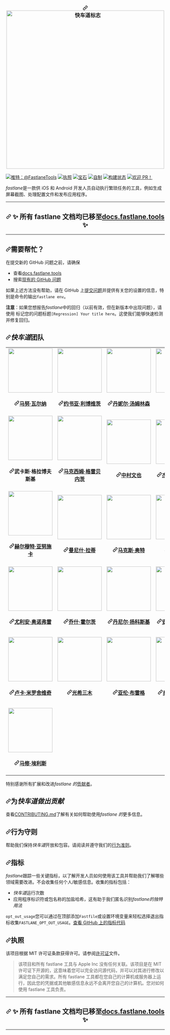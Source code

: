 <div class="Box-sc-g0xbh4-0 bJMeLZ js-snippet-clipboard-copy-unpositioned" data-hpc="true"><article class="markdown-body entry-content container-lg" itemprop="text"><h3 align="center" tabindex="-1" dir="auto"><a id="user-content-------" class="anchor" aria-hidden="true" tabindex="-1" href="#------"><svg class="octicon octicon-link" viewBox="0 0 16 16" version="1.1" width="16" height="16" aria-hidden="true"><path d="m7.775 3.275 1.25-1.25a3.5 3.5 0 1 1 4.95 4.95l-2.5 2.5a3.5 3.5 0 0 1-4.95 0 .751.751 0 0 1 .018-1.042.751.751 0 0 1 1.042-.018 1.998 1.998 0 0 0 2.83 0l2.5-2.5a2.002 2.002 0 0 0-2.83-2.83l-1.25 1.25a.751.751 0 0 1-1.042-.018.751.751 0 0 1-.018-1.042Zm-4.69 9.64a1.998 1.998 0 0 0 2.83 0l1.25-1.25a.751.751 0 0 1 1.042.018.751.751 0 0 1 .018 1.042l-1.25 1.25a3.5 3.5 0 1 1-4.95-4.95l2.5-2.5a3.5 3.5 0 0 1 4.95 0 .751.751 0 0 1-.018 1.042.751.751 0 0 1-1.042.018 1.998 1.998 0 0 0-2.83 0l-2.5 2.5a1.998 1.998 0 0 0 0 2.83Z"></path></svg></a>
  <a href="https://github.com/fastlane/fastlane/blob/master/fastlane/assets/fastlane_text.png">
  <img src="https://github.com/fastlane/fastlane/raw/master/fastlane/assets/fastlane_text.png?raw=true" alt="快车道标志" width="500" style="max-width: 100%;">
  </a>
</h3>
<p dir="auto"><a href="https://twitter.com/FastlaneTools" rel="nofollow"><img src="https://camo.githubusercontent.com/f3947d9a1c5031dc3075140af6a5ecc5bfa133b0dd91ced2e72a55de87753356/68747470733a2f2f696d672e736869656c64732e696f2f62616467652f636f6e746163742d40466173746c616e65546f6f6c732d626c75652e7376673f7374796c653d666c6174" alt="推特：@FastlaneTools" data-canonical-src="https://img.shields.io/badge/contact-@FastlaneTools-blue.svg?style=flat" style="max-width: 100%;"></a>
<a href="https://github.com/fastlane/fastlane/blob/master/LICENSE"><img src="https://camo.githubusercontent.com/e74385ad9b83449a39b63037eb37be6aea3bb40521bb6b873d76f30ed985c51d/68747470733a2f2f696d672e736869656c64732e696f2f62616467652f6c6963656e73652d4d49542d677265656e2e7376673f7374796c653d666c6174" alt="执照" data-canonical-src="https://img.shields.io/badge/license-MIT-green.svg?style=flat" style="max-width: 100%;"></a>
<a href="https://rubygems.org/gems/fastlane" rel="nofollow"><img src="https://camo.githubusercontent.com/793c01ede3af39409c2a728f0d2cf716311c54f5b45b790fec159e0c9a9aae11/68747470733a2f2f696d672e736869656c64732e696f2f67656d2f762f666173746c616e652e7376673f7374796c653d666c6174" alt="宝石" data-canonical-src="https://img.shields.io/gem/v/fastlane.svg?style=flat" style="max-width: 100%;"></a>
<a href="https://formulae.brew.sh/formula/fastlane" rel="nofollow"><img src="https://camo.githubusercontent.com/c06dac36e513bb709e8c5d048dc72fdd0503820009734ebced66d2502d65d570/68747470733a2f2f696d672e736869656c64732e696f2f62616467652f64796e616d69632f6a736f6e2e7376673f75726c3d68747470733a2f2f666f726d756c61652e627265772e73682f6170692f666f726d756c612f666173746c616e652e6a736f6e2671756572793d242e76657273696f6e732e737461626c65266c6162656c3d686f6d6562726577" alt="自制" data-canonical-src="https://img.shields.io/badge/dynamic/json.svg?url=https://formulae.brew.sh/api/formula/fastlane.json&amp;query=$.versions.stable&amp;label=homebrew" style="max-width: 100%;"></a>
<a href="https://circleci.com/gh/fastlane/fastlane" rel="nofollow"><img src="https://camo.githubusercontent.com/8751016d393886f72d3b77d6638a17e7af7c28f4a403177ad7791e3032eab0d6/68747470733a2f2f696d672e736869656c64732e696f2f636972636c6563692f70726f6a6563742f6769746875622f666173746c616e652f666173746c616e652f6d61737465722e737667" alt="构建状态" data-canonical-src="https://img.shields.io/circleci/project/github/fastlane/fastlane/master.svg" style="max-width: 100%;"></a>
<a href="https://github.com/fastlane/fastlane/blob/master/CONTRIBUTING.md"><img src="https://camo.githubusercontent.com/7f745fb7dd2a22f68fe03adcdb977963ada4c8265675e572c629b29b9b34af2b/68747470733a2f2f696d672e736869656c64732e696f2f62616467652f5052732d77656c636f6d652d627269676874677265656e2e737667" alt="欢迎 PR！" data-canonical-src="https://img.shields.io/badge/PRs-welcome-brightgreen.svg" style="max-width: 100%;"></a></p>
<p dir="auto"><em><font style="vertical-align: inherit;"><font style="vertical-align: inherit;">fastlane</font></font></em><font style="vertical-align: inherit;"><font style="vertical-align: inherit;">是一款供 iOS 和 Android 开发人员自动执行繁琐任务的工具，例如生成屏幕截图、处理配置文件和发布应用程序。</font></font></p>
<hr>
<h2 align="center" tabindex="-1" dir="auto"><a id="user-content----all-fastlane-docs-were-moved-to-docsfastlanetools-" class="anchor" aria-hidden="true" tabindex="-1" href="#---all-fastlane-docs-were-moved-to-docsfastlanetools-"><svg class="octicon octicon-link" viewBox="0 0 16 16" version="1.1" width="16" height="16" aria-hidden="true"><path d="m7.775 3.275 1.25-1.25a3.5 3.5 0 1 1 4.95 4.95l-2.5 2.5a3.5 3.5 0 0 1-4.95 0 .751.751 0 0 1 .018-1.042.751.751 0 0 1 1.042-.018 1.998 1.998 0 0 0 2.83 0l2.5-2.5a2.002 2.002 0 0 0-2.83-2.83l-1.25 1.25a.751.751 0 0 1-1.042-.018.751.751 0 0 1-.018-1.042Zm-4.69 9.64a1.998 1.998 0 0 0 2.83 0l1.25-1.25a.751.751 0 0 1 1.042.018.751.751 0 0 1 .018 1.042l-1.25 1.25a3.5 3.5 0 1 1-4.95-4.95l2.5-2.5a3.5 3.5 0 0 1 4.95 0 .751.751 0 0 1-.018 1.042.751.751 0 0 1-1.042.018 1.998 1.998 0 0 0-2.83 0l-2.5 2.5a1.998 1.998 0 0 0 0 2.83Z"></path></svg></a><font style="vertical-align: inherit;"><font style="vertical-align: inherit;">
  ✨ 所有 fastlane 文档均已移至</font></font><a href="https://docs.fastlane.tools/" rel="nofollow"><font style="vertical-align: inherit;"><font style="vertical-align: inherit;">docs.fastlane.tools</font></font></a><font style="vertical-align: inherit;"><font style="vertical-align: inherit;"> ✨
</font></font></h2>
<hr>
<h2 tabindex="-1" dir="auto"><a id="user-content-need-help" class="anchor" aria-hidden="true" tabindex="-1" href="#need-help"><svg class="octicon octicon-link" viewBox="0 0 16 16" version="1.1" width="16" height="16" aria-hidden="true"><path d="m7.775 3.275 1.25-1.25a3.5 3.5 0 1 1 4.95 4.95l-2.5 2.5a3.5 3.5 0 0 1-4.95 0 .751.751 0 0 1 .018-1.042.751.751 0 0 1 1.042-.018 1.998 1.998 0 0 0 2.83 0l2.5-2.5a2.002 2.002 0 0 0-2.83-2.83l-1.25 1.25a.751.751 0 0 1-1.042-.018.751.751 0 0 1-.018-1.042Zm-4.69 9.64a1.998 1.998 0 0 0 2.83 0l1.25-1.25a.751.751 0 0 1 1.042.018.751.751 0 0 1 .018 1.042l-1.25 1.25a3.5 3.5 0 1 1-4.95-4.95l2.5-2.5a3.5 3.5 0 0 1 4.95 0 .751.751 0 0 1-.018 1.042.751.751 0 0 1-1.042.018 1.998 1.998 0 0 0-2.83 0l-2.5 2.5a1.998 1.998 0 0 0 0 2.83Z"></path></svg></a><font style="vertical-align: inherit;"><font style="vertical-align: inherit;">需要帮忙？</font></font></h2>
<p dir="auto"><font style="vertical-align: inherit;"><font style="vertical-align: inherit;">在提交新的 GitHub 问题之前，请确保</font></font></p>
<ul dir="auto">
<li><font style="vertical-align: inherit;"><font style="vertical-align: inherit;">查看</font></font><a href="https://docs.fastlane.tools" rel="nofollow"><font style="vertical-align: inherit;"><font style="vertical-align: inherit;">docs.fastlane.tools</font></font></a></li>
<li><font style="vertical-align: inherit;"><font style="vertical-align: inherit;">搜索</font></font><a href="https://github.com/fastlane/fastlane/issues"><font style="vertical-align: inherit;"><font style="vertical-align: inherit;">现有的 GitHub 问题</font></font></a></li>
</ul>
<p dir="auto"><font style="vertical-align: inherit;"><font style="vertical-align: inherit;">如果上述方法没有帮助，请在 GitHub 上</font></font><a href="https://github.com/fastlane/fastlane/issues"><font style="vertical-align: inherit;"><font style="vertical-align: inherit;">提交问题</font></font></a><font style="vertical-align: inherit;"><font style="vertical-align: inherit;">并提供有关您的设置的信息，特别是命令的输出</font></font><code>fastlane env</code><font style="vertical-align: inherit;"><font style="vertical-align: inherit;">。</font></font></p>
<p dir="auto"><strong><font style="vertical-align: inherit;"><font style="vertical-align: inherit;">注意</font></font></strong><font style="vertical-align: inherit;"><font style="vertical-align: inherit;">：如果您想报告</font></font><em><font style="vertical-align: inherit;"><font style="vertical-align: inherit;">fastlane</font></font></em><font style="vertical-align: inherit;"><font style="vertical-align: inherit;">中的回归（以前有效，但在新版本中出现问题），请使用 标记您的问题标题</font></font><code>[Regression] Your title here</code><font style="vertical-align: inherit;"><font style="vertical-align: inherit;">。</font><font style="vertical-align: inherit;">这使我们能够快速检测并修复回归。</font></font></p>
<h2 tabindex="-1" dir="auto"><a id="user-content-fastlane-team" class="anchor" aria-hidden="true" tabindex="-1" href="#fastlane-team"><svg class="octicon octicon-link" viewBox="0 0 16 16" version="1.1" width="16" height="16" aria-hidden="true"><path d="m7.775 3.275 1.25-1.25a3.5 3.5 0 1 1 4.95 4.95l-2.5 2.5a3.5 3.5 0 0 1-4.95 0 .751.751 0 0 1 .018-1.042.751.751 0 0 1 1.042-.018 1.998 1.998 0 0 0 2.83 0l2.5-2.5a2.002 2.002 0 0 0-2.83-2.83l-1.25 1.25a.751.751 0 0 1-1.042-.018.751.751 0 0 1-.018-1.042Zm-4.69 9.64a1.998 1.998 0 0 0 2.83 0l1.25-1.25a.751.751 0 0 1 1.042.018.751.751 0 0 1 .018 1.042l-1.25 1.25a3.5 3.5 0 1 1-4.95-4.95l2.5-2.5a3.5 3.5 0 0 1 4.95 0 .751.751 0 0 1-.018 1.042.751.751 0 0 1-1.042.018 1.998 1.998 0 0 0-2.83 0l-2.5 2.5a1.998 1.998 0 0 0 0 2.83Z"></path></svg></a><em><font style="vertical-align: inherit;"><font style="vertical-align: inherit;">快车道</font></font></em><font style="vertical-align: inherit;"><font style="vertical-align: inherit;">团队</font></font></h2>

<table id="user-content-team">
<tbody><tr>
<td id="user-content-manu-wallner">
<a href="https://github.com/milch">
<img src="https://github.com/milch.png" width="140px;" style="max-width: 100%;">
</a>
<h4 align="center" tabindex="-1" dir="auto"><a id="user-content-manu-wallner" class="anchor" aria-hidden="true" tabindex="-1" href="#manu-wallner"><svg class="octicon octicon-link" viewBox="0 0 16 16" version="1.1" width="16" height="16" aria-hidden="true"><path d="m7.775 3.275 1.25-1.25a3.5 3.5 0 1 1 4.95 4.95l-2.5 2.5a3.5 3.5 0 0 1-4.95 0 .751.751 0 0 1 .018-1.042.751.751 0 0 1 1.042-.018 1.998 1.998 0 0 0 2.83 0l2.5-2.5a2.002 2.002 0 0 0-2.83-2.83l-1.25 1.25a.751.751 0 0 1-1.042-.018.751.751 0 0 1-.018-1.042Zm-4.69 9.64a1.998 1.998 0 0 0 2.83 0l1.25-1.25a.751.751 0 0 1 1.042.018.751.751 0 0 1 .018 1.042l-1.25 1.25a3.5 3.5 0 1 1-4.95-4.95l2.5-2.5a3.5 3.5 0 0 1 4.95 0 .751.751 0 0 1-.018 1.042.751.751 0 0 1-1.042.018 1.998 1.998 0 0 0-2.83 0l-2.5 2.5a1.998 1.998 0 0 0 0 2.83Z"></path></svg></a><a href="https://twitter.com/acrooow" rel="nofollow"><font style="vertical-align: inherit;"><font style="vertical-align: inherit;">马努·瓦尔纳</font></font></a></h4>
</td>
<td id="user-content-joshua-liebowitz">
<a href="https://github.com/taquitos">
<img src="https://github.com/taquitos.png" width="140px;" style="max-width: 100%;">
</a>
<h4 align="center" tabindex="-1" dir="auto"><a id="user-content-joshua-liebowitz" class="anchor" aria-hidden="true" tabindex="-1" href="#joshua-liebowitz"><svg class="octicon octicon-link" viewBox="0 0 16 16" version="1.1" width="16" height="16" aria-hidden="true"><path d="m7.775 3.275 1.25-1.25a3.5 3.5 0 1 1 4.95 4.95l-2.5 2.5a3.5 3.5 0 0 1-4.95 0 .751.751 0 0 1 .018-1.042.751.751 0 0 1 1.042-.018 1.998 1.998 0 0 0 2.83 0l2.5-2.5a2.002 2.002 0 0 0-2.83-2.83l-1.25 1.25a.751.751 0 0 1-1.042-.018.751.751 0 0 1-.018-1.042Zm-4.69 9.64a1.998 1.998 0 0 0 2.83 0l1.25-1.25a.751.751 0 0 1 1.042.018.751.751 0 0 1 .018 1.042l-1.25 1.25a3.5 3.5 0 1 1-4.95-4.95l2.5-2.5a3.5 3.5 0 0 1 4.95 0 .751.751 0 0 1-.018 1.042.751.751 0 0 1-1.042.018 1.998 1.998 0 0 0-2.83 0l-2.5 2.5a1.998 1.998 0 0 0 0 2.83Z"></path></svg></a><a href="https://twitter.com/taquitos" rel="nofollow"><font style="vertical-align: inherit;"><font style="vertical-align: inherit;">约书亚·利博维茨</font></font></a></h4>
</td>
<td id="user-content-danielle-tomlinson">
<a href="https://github.com/endocrimes">
<img src="https://github.com/endocrimes.png" width="140px;" style="max-width: 100%;">
</a>
<h4 align="center" tabindex="-1" dir="auto"><a id="user-content-danielle-tomlinson" class="anchor" aria-hidden="true" tabindex="-1" href="#danielle-tomlinson"><svg class="octicon octicon-link" viewBox="0 0 16 16" version="1.1" width="16" height="16" aria-hidden="true"><path d="m7.775 3.275 1.25-1.25a3.5 3.5 0 1 1 4.95 4.95l-2.5 2.5a3.5 3.5 0 0 1-4.95 0 .751.751 0 0 1 .018-1.042.751.751 0 0 1 1.042-.018 1.998 1.998 0 0 0 2.83 0l2.5-2.5a2.002 2.002 0 0 0-2.83-2.83l-1.25 1.25a.751.751 0 0 1-1.042-.018.751.751 0 0 1-.018-1.042Zm-4.69 9.64a1.998 1.998 0 0 0 2.83 0l1.25-1.25a.751.751 0 0 1 1.042.018.751.751 0 0 1 .018 1.042l-1.25 1.25a3.5 3.5 0 1 1-4.95-4.95l2.5-2.5a3.5 3.5 0 0 1 4.95 0 .751.751 0 0 1-.018 1.042.751.751 0 0 1-1.042.018 1.998 1.998 0 0 0-2.83 0l-2.5 2.5a1.998 1.998 0 0 0 0 2.83Z"></path></svg></a><a href="https://twitter.com/endocrimes" rel="nofollow"><font style="vertical-align: inherit;"><font style="vertical-align: inherit;">丹妮尔·汤姆林森</font></font></a></h4>
</td>
<td id="user-content-satoshi-namai">
<a href="https://github.com/ainame">
<img src="https://github.com/ainame.png" width="140px;" style="max-width: 100%;">
</a>
<h4 align="center" tabindex="-1" dir="auto"><a id="user-content-satoshi-namai" class="anchor" aria-hidden="true" tabindex="-1" href="#satoshi-namai"><svg class="octicon octicon-link" viewBox="0 0 16 16" version="1.1" width="16" height="16" aria-hidden="true"><path d="m7.775 3.275 1.25-1.25a3.5 3.5 0 1 1 4.95 4.95l-2.5 2.5a3.5 3.5 0 0 1-4.95 0 .751.751 0 0 1 .018-1.042.751.751 0 0 1 1.042-.018 1.998 1.998 0 0 0 2.83 0l2.5-2.5a2.002 2.002 0 0 0-2.83-2.83l-1.25 1.25a.751.751 0 0 1-1.042-.018.751.751 0 0 1-.018-1.042Zm-4.69 9.64a1.998 1.998 0 0 0 2.83 0l1.25-1.25a.751.751 0 0 1 1.042.018.751.751 0 0 1 .018 1.042l-1.25 1.25a3.5 3.5 0 1 1-4.95-4.95l2.5-2.5a3.5 3.5 0 0 1 4.95 0 .751.751 0 0 1-.018 1.042.751.751 0 0 1-1.042.018 1.998 1.998 0 0 0-2.83 0l-2.5 2.5a1.998 1.998 0 0 0 0 2.83Z"></path></svg></a><a href="https://twitter.com/ainame" rel="nofollow"><font style="vertical-align: inherit;"><font style="vertical-align: inherit;">生井聪</font></font></a></h4>
</td>
<td id="user-content-felix-krause">
<a href="https://github.com/KrauseFx">
<img src="https://github.com/KrauseFx.png" width="140px;" style="max-width: 100%;">
</a>
<h4 align="center" tabindex="-1" dir="auto"><a id="user-content-felix-krause" class="anchor" aria-hidden="true" tabindex="-1" href="#felix-krause"><svg class="octicon octicon-link" viewBox="0 0 16 16" version="1.1" width="16" height="16" aria-hidden="true"><path d="m7.775 3.275 1.25-1.25a3.5 3.5 0 1 1 4.95 4.95l-2.5 2.5a3.5 3.5 0 0 1-4.95 0 .751.751 0 0 1 .018-1.042.751.751 0 0 1 1.042-.018 1.998 1.998 0 0 0 2.83 0l2.5-2.5a2.002 2.002 0 0 0-2.83-2.83l-1.25 1.25a.751.751 0 0 1-1.042-.018.751.751 0 0 1-.018-1.042Zm-4.69 9.64a1.998 1.998 0 0 0 2.83 0l1.25-1.25a.751.751 0 0 1 1.042.018.751.751 0 0 1 .018 1.042l-1.25 1.25a3.5 3.5 0 1 1-4.95-4.95l2.5-2.5a3.5 3.5 0 0 1 4.95 0 .751.751 0 0 1-.018 1.042.751.751 0 0 1-1.042.018 1.998 1.998 0 0 0-2.83 0l-2.5 2.5a1.998 1.998 0 0 0 0 2.83Z"></path></svg></a><a href="https://twitter.com/KrauseFx" rel="nofollow"><font style="vertical-align: inherit;"><font style="vertical-align: inherit;">菲利克斯·克劳斯</font></font></a></h4>
</td>
</tr>
<tr>
<td id="user-content-łukasz-grabowski">
<a href="https://github.com/lucgrabowski">
<img src="https://github.com/lucgrabowski.png" width="140px;" style="max-width: 100%;">
</a>
<h4 align="center" tabindex="-1" dir="auto"><a id="user-content-łukasz-grabowski" class="anchor" aria-hidden="true" tabindex="-1" href="#łukasz-grabowski"><svg class="octicon octicon-link" viewBox="0 0 16 16" version="1.1" width="16" height="16" aria-hidden="true"><path d="m7.775 3.275 1.25-1.25a3.5 3.5 0 1 1 4.95 4.95l-2.5 2.5a3.5 3.5 0 0 1-4.95 0 .751.751 0 0 1 .018-1.042.751.751 0 0 1 1.042-.018 1.998 1.998 0 0 0 2.83 0l2.5-2.5a2.002 2.002 0 0 0-2.83-2.83l-1.25 1.25a.751.751 0 0 1-1.042-.018.751.751 0 0 1-.018-1.042Zm-4.69 9.64a1.998 1.998 0 0 0 2.83 0l1.25-1.25a.751.751 0 0 1 1.042.018.751.751 0 0 1 .018 1.042l-1.25 1.25a3.5 3.5 0 1 1-4.95-4.95l2.5-2.5a3.5 3.5 0 0 1 4.95 0 .751.751 0 0 1-.018 1.042.751.751 0 0 1-1.042.018 1.998 1.998 0 0 0-2.83 0l-2.5 2.5a1.998 1.998 0 0 0 0 2.83Z"></path></svg></a><font style="vertical-align: inherit;"><font style="vertical-align: inherit;">武卡斯·格拉博夫斯基</font></font></h4>
</td>
<td id="user-content-maksym-grebenets">
<a href="https://github.com/mgrebenets">
<img src="https://github.com/mgrebenets.png" width="140px;" style="max-width: 100%;">
</a>
<h4 align="center" tabindex="-1" dir="auto"><a id="user-content-maksym-grebenets" class="anchor" aria-hidden="true" tabindex="-1" href="#maksym-grebenets"><svg class="octicon octicon-link" viewBox="0 0 16 16" version="1.1" width="16" height="16" aria-hidden="true"><path d="m7.775 3.275 1.25-1.25a3.5 3.5 0 1 1 4.95 4.95l-2.5 2.5a3.5 3.5 0 0 1-4.95 0 .751.751 0 0 1 .018-1.042.751.751 0 0 1 1.042-.018 1.998 1.998 0 0 0 2.83 0l2.5-2.5a2.002 2.002 0 0 0-2.83-2.83l-1.25 1.25a.751.751 0 0 1-1.042-.018.751.751 0 0 1-.018-1.042Zm-4.69 9.64a1.998 1.998 0 0 0 2.83 0l1.25-1.25a.751.751 0 0 1 1.042.018.751.751 0 0 1 .018 1.042l-1.25 1.25a3.5 3.5 0 1 1-4.95-4.95l2.5-2.5a3.5 3.5 0 0 1 4.95 0 .751.751 0 0 1-.018 1.042.751.751 0 0 1-1.042.018 1.998 1.998 0 0 0-2.83 0l-2.5 2.5a1.998 1.998 0 0 0 0 2.83Z"></path></svg></a><a href="https://twitter.com/mgrebenets" rel="nofollow"><font style="vertical-align: inherit;"><font style="vertical-align: inherit;">马克西姆·格雷贝内茨</font></font></a></h4>
</td>
<td id="user-content-fumiya-nakamura">
<a href="https://github.com/nafu">
<img src="https://github.com/nafu.png" width="140px;" style="max-width: 100%;">
</a>
<h4 align="center" tabindex="-1" dir="auto"><a id="user-content-fumiya-nakamura" class="anchor" aria-hidden="true" tabindex="-1" href="#fumiya-nakamura"><svg class="octicon octicon-link" viewBox="0 0 16 16" version="1.1" width="16" height="16" aria-hidden="true"><path d="m7.775 3.275 1.25-1.25a3.5 3.5 0 1 1 4.95 4.95l-2.5 2.5a3.5 3.5 0 0 1-4.95 0 .751.751 0 0 1 .018-1.042.751.751 0 0 1 1.042-.018 1.998 1.998 0 0 0 2.83 0l2.5-2.5a2.002 2.002 0 0 0-2.83-2.83l-1.25 1.25a.751.751 0 0 1-1.042-.018.751.751 0 0 1-.018-1.042Zm-4.69 9.64a1.998 1.998 0 0 0 2.83 0l1.25-1.25a.751.751 0 0 1 1.042.018.751.751 0 0 1 .018 1.042l-1.25 1.25a3.5 3.5 0 1 1-4.95-4.95l2.5-2.5a3.5 3.5 0 0 1 4.95 0 .751.751 0 0 1-.018 1.042.751.751 0 0 1-1.042.018 1.998 1.998 0 0 0-2.83 0l-2.5 2.5a1.998 1.998 0 0 0 0 2.83Z"></path></svg></a><a href="https://twitter.com/nafu003" rel="nofollow"><font style="vertical-align: inherit;"><font style="vertical-align: inherit;">中村文也</font></font></a></h4>
</td>
<td id="user-content-jérôme-lacoste">
<a href="https://github.com/lacostej">
<img src="https://github.com/lacostej.png" width="140px;" style="max-width: 100%;">
</a>
<h4 align="center" tabindex="-1" dir="auto"><a id="user-content-jérôme-lacoste" class="anchor" aria-hidden="true" tabindex="-1" href="#jérôme-lacoste"><svg class="octicon octicon-link" viewBox="0 0 16 16" version="1.1" width="16" height="16" aria-hidden="true"><path d="m7.775 3.275 1.25-1.25a3.5 3.5 0 1 1 4.95 4.95l-2.5 2.5a3.5 3.5 0 0 1-4.95 0 .751.751 0 0 1 .018-1.042.751.751 0 0 1 1.042-.018 1.998 1.998 0 0 0 2.83 0l2.5-2.5a2.002 2.002 0 0 0-2.83-2.83l-1.25 1.25a.751.751 0 0 1-1.042-.018.751.751 0 0 1-.018-1.042Zm-4.69 9.64a1.998 1.998 0 0 0 2.83 0l1.25-1.25a.751.751 0 0 1 1.042.018.751.751 0 0 1 .018 1.042l-1.25 1.25a3.5 3.5 0 1 1-4.95-4.95l2.5-2.5a3.5 3.5 0 0 1 4.95 0 .751.751 0 0 1-.018 1.042.751.751 0 0 1-1.042.018 1.998 1.998 0 0 0-2.83 0l-2.5 2.5a1.998 1.998 0 0 0 0 2.83Z"></path></svg></a><a href="https://twitter.com/lacostej" rel="nofollow"><font style="vertical-align: inherit;"><font style="vertical-align: inherit;">杰罗姆·拉科斯特</font></font></a></h4>
</td>
<td id="user-content-stefan-natchev">
<a href="https://github.com/snatchev">
<img src="https://github.com/snatchev.png" width="140px;" style="max-width: 100%;">
</a>
<h4 align="center" tabindex="-1" dir="auto"><a id="user-content-stefan-natchev" class="anchor" aria-hidden="true" tabindex="-1" href="#stefan-natchev"><svg class="octicon octicon-link" viewBox="0 0 16 16" version="1.1" width="16" height="16" aria-hidden="true"><path d="m7.775 3.275 1.25-1.25a3.5 3.5 0 1 1 4.95 4.95l-2.5 2.5a3.5 3.5 0 0 1-4.95 0 .751.751 0 0 1 .018-1.042.751.751 0 0 1 1.042-.018 1.998 1.998 0 0 0 2.83 0l2.5-2.5a2.002 2.002 0 0 0-2.83-2.83l-1.25 1.25a.751.751 0 0 1-1.042-.018.751.751 0 0 1-.018-1.042Zm-4.69 9.64a1.998 1.998 0 0 0 2.83 0l1.25-1.25a.751.751 0 0 1 1.042.018.751.751 0 0 1 .018 1.042l-1.25 1.25a3.5 3.5 0 1 1-4.95-4.95l2.5-2.5a3.5 3.5 0 0 1 4.95 0 .751.751 0 0 1-.018 1.042.751.751 0 0 1-1.042.018 1.998 1.998 0 0 0-2.83 0l-2.5 2.5a1.998 1.998 0 0 0 0 2.83Z"></path></svg></a><a href="https://twitter.com/snatchev" rel="nofollow"><font style="vertical-align: inherit;"><font style="vertical-align: inherit;">斯特凡·纳切夫</font></font></a></h4>
</td>
</tr>
<tr>
<td id="user-content-helmut-januschka">
<a href="https://github.com/hjanuschka">
<img src="https://github.com/hjanuschka.png" width="140px;" style="max-width: 100%;">
</a>
<h4 align="center" tabindex="-1" dir="auto"><a id="user-content-helmut-januschka" class="anchor" aria-hidden="true" tabindex="-1" href="#helmut-januschka"><svg class="octicon octicon-link" viewBox="0 0 16 16" version="1.1" width="16" height="16" aria-hidden="true"><path d="m7.775 3.275 1.25-1.25a3.5 3.5 0 1 1 4.95 4.95l-2.5 2.5a3.5 3.5 0 0 1-4.95 0 .751.751 0 0 1 .018-1.042.751.751 0 0 1 1.042-.018 1.998 1.998 0 0 0 2.83 0l2.5-2.5a2.002 2.002 0 0 0-2.83-2.83l-1.25 1.25a.751.751 0 0 1-1.042-.018.751.751 0 0 1-.018-1.042Zm-4.69 9.64a1.998 1.998 0 0 0 2.83 0l1.25-1.25a.751.751 0 0 1 1.042.018.751.751 0 0 1 .018 1.042l-1.25 1.25a3.5 3.5 0 1 1-4.95-4.95l2.5-2.5a3.5 3.5 0 0 1 4.95 0 .751.751 0 0 1-.018 1.042.751.751 0 0 1-1.042.018 1.998 1.998 0 0 0-2.83 0l-2.5 2.5a1.998 1.998 0 0 0 0 2.83Z"></path></svg></a><a href="https://twitter.com/hjanuschka" rel="nofollow"><font style="vertical-align: inherit;"><font style="vertical-align: inherit;">赫尔穆特·亚努施卡</font></font></a></h4>
</td>
<td id="user-content-manish-rathi">
<a href="https://github.com/crazymanish">
<img src="https://github.com/crazymanish.png" width="140px;" style="max-width: 100%;">
</a>
<h4 align="center" tabindex="-1" dir="auto"><a id="user-content-manish-rathi" class="anchor" aria-hidden="true" tabindex="-1" href="#manish-rathi"><svg class="octicon octicon-link" viewBox="0 0 16 16" version="1.1" width="16" height="16" aria-hidden="true"><path d="m7.775 3.275 1.25-1.25a3.5 3.5 0 1 1 4.95 4.95l-2.5 2.5a3.5 3.5 0 0 1-4.95 0 .751.751 0 0 1 .018-1.042.751.751 0 0 1 1.042-.018 1.998 1.998 0 0 0 2.83 0l2.5-2.5a2.002 2.002 0 0 0-2.83-2.83l-1.25 1.25a.751.751 0 0 1-1.042-.018.751.751 0 0 1-.018-1.042Zm-4.69 9.64a1.998 1.998 0 0 0 2.83 0l1.25-1.25a.751.751 0 0 1 1.042.018.751.751 0 0 1 .018 1.042l-1.25 1.25a3.5 3.5 0 1 1-4.95-4.95l2.5-2.5a3.5 3.5 0 0 1 4.95 0 .751.751 0 0 1-.018 1.042.751.751 0 0 1-1.042.018 1.998 1.998 0 0 0-2.83 0l-2.5 2.5a1.998 1.998 0 0 0 0 2.83Z"></path></svg></a><a href="https://twitter.com/iammanishrathi" rel="nofollow"><font style="vertical-align: inherit;"><font style="vertical-align: inherit;">曼尼什·拉蒂</font></font></a></h4>
</td>
<td id="user-content-max-ott">
<a href="https://github.com/max-ott">
<img src="https://github.com/max-ott.png" width="140px;" style="max-width: 100%;">
</a>
<h4 align="center" tabindex="-1" dir="auto"><a id="user-content-max-ott" class="anchor" aria-hidden="true" tabindex="-1" href="#max-ott"><svg class="octicon octicon-link" viewBox="0 0 16 16" version="1.1" width="16" height="16" aria-hidden="true"><path d="m7.775 3.275 1.25-1.25a3.5 3.5 0 1 1 4.95 4.95l-2.5 2.5a3.5 3.5 0 0 1-4.95 0 .751.751 0 0 1 .018-1.042.751.751 0 0 1 1.042-.018 1.998 1.998 0 0 0 2.83 0l2.5-2.5a2.002 2.002 0 0 0-2.83-2.83l-1.25 1.25a.751.751 0 0 1-1.042-.018.751.751 0 0 1-.018-1.042Zm-4.69 9.64a1.998 1.998 0 0 0 2.83 0l1.25-1.25a.751.751 0 0 1 1.042.018.751.751 0 0 1 .018 1.042l-1.25 1.25a3.5 3.5 0 1 1-4.95-4.95l2.5-2.5a3.5 3.5 0 0 1 4.95 0 .751.751 0 0 1-.018 1.042.751.751 0 0 1-1.042.018 1.998 1.998 0 0 0-2.83 0l-2.5 2.5a1.998 1.998 0 0 0 0 2.83Z"></path></svg></a><a href="https://twitter.com/ott_max" rel="nofollow"><font style="vertical-align: inherit;"><font style="vertical-align: inherit;">马克斯·奥特</font></font></a></h4>
</td>
<td id="user-content-jimmy-dee">
<a href="https://github.com/jdee">
<img src="https://github.com/jdee.png" width="140px;" style="max-width: 100%;">
</a>
<h4 align="center" tabindex="-1" dir="auto"><a id="user-content-jimmy-dee" class="anchor" aria-hidden="true" tabindex="-1" href="#jimmy-dee"><svg class="octicon octicon-link" viewBox="0 0 16 16" version="1.1" width="16" height="16" aria-hidden="true"><path d="m7.775 3.275 1.25-1.25a3.5 3.5 0 1 1 4.95 4.95l-2.5 2.5a3.5 3.5 0 0 1-4.95 0 .751.751 0 0 1 .018-1.042.751.751 0 0 1 1.042-.018 1.998 1.998 0 0 0 2.83 0l2.5-2.5a2.002 2.002 0 0 0-2.83-2.83l-1.25 1.25a.751.751 0 0 1-1.042-.018.751.751 0 0 1-.018-1.042Zm-4.69 9.64a1.998 1.998 0 0 0 2.83 0l1.25-1.25a.751.751 0 0 1 1.042.018.751.751 0 0 1 .018 1.042l-1.25 1.25a3.5 3.5 0 1 1-4.95-4.95l2.5-2.5a3.5 3.5 0 0 1 4.95 0 .751.751 0 0 1-.018 1.042.751.751 0 0 1-1.042.018 1.998 1.998 0 0 0-2.83 0l-2.5 2.5a1.998 1.998 0 0 0 0 2.83Z"></path></svg></a><font style="vertical-align: inherit;"><font style="vertical-align: inherit;">吉米·迪伊</font></font></h4>
</td>
<td id="user-content-roger-oba">
<a href="https://github.com/rogerluan">
<img src="https://github.com/rogerluan.png" width="140px;" style="max-width: 100%;">
</a>
<h4 align="center" tabindex="-1" dir="auto"><a id="user-content-roger-oba" class="anchor" aria-hidden="true" tabindex="-1" href="#roger-oba"><svg class="octicon octicon-link" viewBox="0 0 16 16" version="1.1" width="16" height="16" aria-hidden="true"><path d="m7.775 3.275 1.25-1.25a3.5 3.5 0 1 1 4.95 4.95l-2.5 2.5a3.5 3.5 0 0 1-4.95 0 .751.751 0 0 1 .018-1.042.751.751 0 0 1 1.042-.018 1.998 1.998 0 0 0 2.83 0l2.5-2.5a2.002 2.002 0 0 0-2.83-2.83l-1.25 1.25a.751.751 0 0 1-1.042-.018.751.751 0 0 1-.018-1.042Zm-4.69 9.64a1.998 1.998 0 0 0 2.83 0l1.25-1.25a.751.751 0 0 1 1.042.018.751.751 0 0 1 .018 1.042l-1.25 1.25a3.5 3.5 0 1 1-4.95-4.95l2.5-2.5a3.5 3.5 0 0 1 4.95 0 .751.751 0 0 1-.018 1.042.751.751 0 0 1-1.042.018 1.998 1.998 0 0 0-2.83 0l-2.5 2.5a1.998 1.998 0 0 0 0 2.83Z"></path></svg></a><a href="https://twitter.com/rogerluan_" rel="nofollow"><font style="vertical-align: inherit;"><font style="vertical-align: inherit;">罗杰·欧巴</font></font></a></h4>
</td>
</tr>
<tr>
<td id="user-content-iulian-onofrei">
<a href="https://github.com/revolter">
<img src="https://github.com/revolter.png" width="140px;" style="max-width: 100%;">
</a>
<h4 align="center" tabindex="-1" dir="auto"><a id="user-content-iulian-onofrei" class="anchor" aria-hidden="true" tabindex="-1" href="#iulian-onofrei"><svg class="octicon octicon-link" viewBox="0 0 16 16" version="1.1" width="16" height="16" aria-hidden="true"><path d="m7.775 3.275 1.25-1.25a3.5 3.5 0 1 1 4.95 4.95l-2.5 2.5a3.5 3.5 0 0 1-4.95 0 .751.751 0 0 1 .018-1.042.751.751 0 0 1 1.042-.018 1.998 1.998 0 0 0 2.83 0l2.5-2.5a2.002 2.002 0 0 0-2.83-2.83l-1.25 1.25a.751.751 0 0 1-1.042-.018.751.751 0 0 1-.018-1.042Zm-4.69 9.64a1.998 1.998 0 0 0 2.83 0l1.25-1.25a.751.751 0 0 1 1.042.018.751.751 0 0 1 .018 1.042l-1.25 1.25a3.5 3.5 0 1 1-4.95-4.95l2.5-2.5a3.5 3.5 0 0 1 4.95 0 .751.751 0 0 1-.018 1.042.751.751 0 0 1-1.042.018 1.998 1.998 0 0 0-2.83 0l-2.5 2.5a1.998 1.998 0 0 0 0 2.83Z"></path></svg></a><a href="https://twitter.com/Revolt666" rel="nofollow"><font style="vertical-align: inherit;"><font style="vertical-align: inherit;">尤利安·奥诺弗雷</font></font></a></h4>
</td>
<td id="user-content-josh-holtz">
<a href="https://github.com/joshdholtz">
<img src="https://github.com/joshdholtz.png" width="140px;" style="max-width: 100%;">
</a>
<h4 align="center" tabindex="-1" dir="auto"><a id="user-content-josh-holtz" class="anchor" aria-hidden="true" tabindex="-1" href="#josh-holtz"><svg class="octicon octicon-link" viewBox="0 0 16 16" version="1.1" width="16" height="16" aria-hidden="true"><path d="m7.775 3.275 1.25-1.25a3.5 3.5 0 1 1 4.95 4.95l-2.5 2.5a3.5 3.5 0 0 1-4.95 0 .751.751 0 0 1 .018-1.042.751.751 0 0 1 1.042-.018 1.998 1.998 0 0 0 2.83 0l2.5-2.5a2.002 2.002 0 0 0-2.83-2.83l-1.25 1.25a.751.751 0 0 1-1.042-.018.751.751 0 0 1-.018-1.042Zm-4.69 9.64a1.998 1.998 0 0 0 2.83 0l1.25-1.25a.751.751 0 0 1 1.042.018.751.751 0 0 1 .018 1.042l-1.25 1.25a3.5 3.5 0 1 1-4.95-4.95l2.5-2.5a3.5 3.5 0 0 1 4.95 0 .751.751 0 0 1-.018 1.042.751.751 0 0 1-1.042.018 1.998 1.998 0 0 0-2.83 0l-2.5 2.5a1.998 1.998 0 0 0 0 2.83Z"></path></svg></a><a href="https://twitter.com/joshdholtz" rel="nofollow"><font style="vertical-align: inherit;"><font style="vertical-align: inherit;">乔什·霍尔茨</font></font></a></h4>
</td>
<td id="user-content-daniel-jankowski">
<a href="https://github.com/mollyIV">
<img src="https://github.com/mollyIV.png" width="140px;" style="max-width: 100%;">
</a>
<h4 align="center" tabindex="-1" dir="auto"><a id="user-content-daniel-jankowski" class="anchor" aria-hidden="true" tabindex="-1" href="#daniel-jankowski"><svg class="octicon octicon-link" viewBox="0 0 16 16" version="1.1" width="16" height="16" aria-hidden="true"><path d="m7.775 3.275 1.25-1.25a3.5 3.5 0 1 1 4.95 4.95l-2.5 2.5a3.5 3.5 0 0 1-4.95 0 .751.751 0 0 1 .018-1.042.751.751 0 0 1 1.042-.018 1.998 1.998 0 0 0 2.83 0l2.5-2.5a2.002 2.002 0 0 0-2.83-2.83l-1.25 1.25a.751.751 0 0 1-1.042-.018.751.751 0 0 1-.018-1.042Zm-4.69 9.64a1.998 1.998 0 0 0 2.83 0l1.25-1.25a.751.751 0 0 1 1.042.018.751.751 0 0 1 .018 1.042l-1.25 1.25a3.5 3.5 0 1 1-4.95-4.95l2.5-2.5a3.5 3.5 0 0 1 4.95 0 .751.751 0 0 1-.018 1.042.751.751 0 0 1-1.042.018 1.998 1.998 0 0 0-2.83 0l-2.5 2.5a1.998 1.998 0 0 0 0 2.83Z"></path></svg></a><a href="https://twitter.com/mollyIV" rel="nofollow"><font style="vertical-align: inherit;"><font style="vertical-align: inherit;">丹尼尔·扬科斯基</font></font></a></h4>
</td>
<td id="user-content-andrew-mcburney">
<a href="https://github.com/armcburney">
<img src="https://github.com/armcburney.png" width="140px;" style="max-width: 100%;">
</a>
<h4 align="center" tabindex="-1" dir="auto"><a id="user-content-andrew-mcburney" class="anchor" aria-hidden="true" tabindex="-1" href="#andrew-mcburney"><svg class="octicon octicon-link" viewBox="0 0 16 16" version="1.1" width="16" height="16" aria-hidden="true"><path d="m7.775 3.275 1.25-1.25a3.5 3.5 0 1 1 4.95 4.95l-2.5 2.5a3.5 3.5 0 0 1-4.95 0 .751.751 0 0 1 .018-1.042.751.751 0 0 1 1.042-.018 1.998 1.998 0 0 0 2.83 0l2.5-2.5a2.002 2.002 0 0 0-2.83-2.83l-1.25 1.25a.751.751 0 0 1-1.042-.018.751.751 0 0 1-.018-1.042Zm-4.69 9.64a1.998 1.998 0 0 0 2.83 0l1.25-1.25a.751.751 0 0 1 1.042.018.751.751 0 0 1 .018 1.042l-1.25 1.25a3.5 3.5 0 1 1-4.95-4.95l2.5-2.5a3.5 3.5 0 0 1 4.95 0 .751.751 0 0 1-.018 1.042.751.751 0 0 1-1.042.018 1.998 1.998 0 0 0-2.83 0l-2.5 2.5a1.998 1.998 0 0 0 0 2.83Z"></path></svg></a><a href="https://twitter.com/armcburney" rel="nofollow"><font style="vertical-align: inherit;"><font style="vertical-align: inherit;">安德鲁·麦克伯尼</font></font></a></h4>
</td>
<td id="user-content-jan-piotrowski">
<a href="https://github.com/janpio">
<img src="https://github.com/janpio.png" width="140px;" style="max-width: 100%;">
</a>
<h4 align="center" tabindex="-1" dir="auto"><a id="user-content-jan-piotrowski" class="anchor" aria-hidden="true" tabindex="-1" href="#jan-piotrowski"><svg class="octicon octicon-link" viewBox="0 0 16 16" version="1.1" width="16" height="16" aria-hidden="true"><path d="m7.775 3.275 1.25-1.25a3.5 3.5 0 1 1 4.95 4.95l-2.5 2.5a3.5 3.5 0 0 1-4.95 0 .751.751 0 0 1 .018-1.042.751.751 0 0 1 1.042-.018 1.998 1.998 0 0 0 2.83 0l2.5-2.5a2.002 2.002 0 0 0-2.83-2.83l-1.25 1.25a.751.751 0 0 1-1.042-.018.751.751 0 0 1-.018-1.042Zm-4.69 9.64a1.998 1.998 0 0 0 2.83 0l1.25-1.25a.751.751 0 0 1 1.042.018.751.751 0 0 1 .018 1.042l-1.25 1.25a3.5 3.5 0 1 1-4.95-4.95l2.5-2.5a3.5 3.5 0 0 1 4.95 0 .751.751 0 0 1-.018 1.042.751.751 0 0 1-1.042.018 1.998 1.998 0 0 0-2.83 0l-2.5 2.5a1.998 1.998 0 0 0 0 2.83Z"></path></svg></a><a href="https://twitter.com/Sujan" rel="nofollow"><font style="vertical-align: inherit;"><font style="vertical-align: inherit;">扬·皮奥特罗斯基</font></font></a></h4>
</td>
</tr>
<tr>
<td id="user-content-luka-mirosevic">
<a href="https://github.com/lmirosevic">
<img src="https://github.com/lmirosevic.png" width="140px;" style="max-width: 100%;">
</a>
<h4 align="center" tabindex="-1" dir="auto"><a id="user-content-luka-mirosevic" class="anchor" aria-hidden="true" tabindex="-1" href="#luka-mirosevic"><svg class="octicon octicon-link" viewBox="0 0 16 16" version="1.1" width="16" height="16" aria-hidden="true"><path d="m7.775 3.275 1.25-1.25a3.5 3.5 0 1 1 4.95 4.95l-2.5 2.5a3.5 3.5 0 0 1-4.95 0 .751.751 0 0 1 .018-1.042.751.751 0 0 1 1.042-.018 1.998 1.998 0 0 0 2.83 0l2.5-2.5a2.002 2.002 0 0 0-2.83-2.83l-1.25 1.25a.751.751 0 0 1-1.042-.018.751.751 0 0 1-.018-1.042Zm-4.69 9.64a1.998 1.998 0 0 0 2.83 0l1.25-1.25a.751.751 0 0 1 1.042.018.751.751 0 0 1 .018 1.042l-1.25 1.25a3.5 3.5 0 1 1-4.95-4.95l2.5-2.5a3.5 3.5 0 0 1 4.95 0 .751.751 0 0 1-.018 1.042.751.751 0 0 1-1.042.018 1.998 1.998 0 0 0-2.83 0l-2.5 2.5a1.998 1.998 0 0 0 0 2.83Z"></path></svg></a><a href="https://twitter.com/lmirosevic" rel="nofollow"><font style="vertical-align: inherit;"><font style="vertical-align: inherit;">卢卡·米罗舍维奇</font></font></a></h4>
</td>
<td id="user-content-kohki-miki">
<a href="https://github.com/giginet">
<img src="https://github.com/giginet.png" width="140px;" style="max-width: 100%;">
</a>
<h4 align="center" tabindex="-1" dir="auto"><a id="user-content-kohki-miki" class="anchor" aria-hidden="true" tabindex="-1" href="#kohki-miki"><svg class="octicon octicon-link" viewBox="0 0 16 16" version="1.1" width="16" height="16" aria-hidden="true"><path d="m7.775 3.275 1.25-1.25a3.5 3.5 0 1 1 4.95 4.95l-2.5 2.5a3.5 3.5 0 0 1-4.95 0 .751.751 0 0 1 .018-1.042.751.751 0 0 1 1.042-.018 1.998 1.998 0 0 0 2.83 0l2.5-2.5a2.002 2.002 0 0 0-2.83-2.83l-1.25 1.25a.751.751 0 0 1-1.042-.018.751.751 0 0 1-.018-1.042Zm-4.69 9.64a1.998 1.998 0 0 0 2.83 0l1.25-1.25a.751.751 0 0 1 1.042.018.751.751 0 0 1 .018 1.042l-1.25 1.25a3.5 3.5 0 1 1-4.95-4.95l2.5-2.5a3.5 3.5 0 0 1 4.95 0 .751.751 0 0 1-.018 1.042.751.751 0 0 1-1.042.018 1.998 1.998 0 0 0-2.83 0l-2.5 2.5a1.998 1.998 0 0 0 0 2.83Z"></path></svg></a><a href="https://twitter.com/giginet" rel="nofollow"><font style="vertical-align: inherit;"><font style="vertical-align: inherit;">光希三木</font></font></a></h4>
</td>
<td id="user-content-aaron-brager">
<a href="https://github.com/getaaron">
<img src="https://github.com/getaaron.png" width="140px;" style="max-width: 100%;">
</a>
<h4 align="center" tabindex="-1" dir="auto"><a id="user-content-aaron-brager" class="anchor" aria-hidden="true" tabindex="-1" href="#aaron-brager"><svg class="octicon octicon-link" viewBox="0 0 16 16" version="1.1" width="16" height="16" aria-hidden="true"><path d="m7.775 3.275 1.25-1.25a3.5 3.5 0 1 1 4.95 4.95l-2.5 2.5a3.5 3.5 0 0 1-4.95 0 .751.751 0 0 1 .018-1.042.751.751 0 0 1 1.042-.018 1.998 1.998 0 0 0 2.83 0l2.5-2.5a2.002 2.002 0 0 0-2.83-2.83l-1.25 1.25a.751.751 0 0 1-1.042-.018.751.751 0 0 1-.018-1.042Zm-4.69 9.64a1.998 1.998 0 0 0 2.83 0l1.25-1.25a.751.751 0 0 1 1.042.018.751.751 0 0 1 .018 1.042l-1.25 1.25a3.5 3.5 0 1 1-4.95-4.95l2.5-2.5a3.5 3.5 0 0 1 4.95 0 .751.751 0 0 1-.018 1.042.751.751 0 0 1-1.042.018 1.998 1.998 0 0 0-2.83 0l-2.5 2.5a1.998 1.998 0 0 0 0 2.83Z"></path></svg></a><a href="https://twitter.com/getaaron" rel="nofollow"><font style="vertical-align: inherit;"><font style="vertical-align: inherit;">亚伦·布雷格</font></font></a></h4>
</td>
<td id="user-content-olivier-halligon">
<a href="https://github.com/AliSoftware">
<img src="https://github.com/AliSoftware.png" width="140px;" style="max-width: 100%;">
</a>
<h4 align="center" tabindex="-1" dir="auto"><a id="user-content-olivier-halligon" class="anchor" aria-hidden="true" tabindex="-1" href="#olivier-halligon"><svg class="octicon octicon-link" viewBox="0 0 16 16" version="1.1" width="16" height="16" aria-hidden="true"><path d="m7.775 3.275 1.25-1.25a3.5 3.5 0 1 1 4.95 4.95l-2.5 2.5a3.5 3.5 0 0 1-4.95 0 .751.751 0 0 1 .018-1.042.751.751 0 0 1 1.042-.018 1.998 1.998 0 0 0 2.83 0l2.5-2.5a2.002 2.002 0 0 0-2.83-2.83l-1.25 1.25a.751.751 0 0 1-1.042-.018.751.751 0 0 1-.018-1.042Zm-4.69 9.64a1.998 1.998 0 0 0 2.83 0l1.25-1.25a.751.751 0 0 1 1.042.018.751.751 0 0 1 .018 1.042l-1.25 1.25a3.5 3.5 0 1 1-4.95-4.95l2.5-2.5a3.5 3.5 0 0 1 4.95 0 .751.751 0 0 1-.018 1.042.751.751 0 0 1-1.042.018 1.998 1.998 0 0 0-2.83 0l-2.5 2.5a1.998 1.998 0 0 0 0 2.83Z"></path></svg></a><a href="https://twitter.com/aligatr" rel="nofollow"><font style="vertical-align: inherit;"><font style="vertical-align: inherit;">奥利维尔哈利根</font></font></a></h4>
</td>
<td id="user-content-jorge-revuelta-h">
<a href="https://github.com/minuscorp">
<img src="https://github.com/minuscorp.png" width="140px;" style="max-width: 100%;">
</a>
<h4 align="center" tabindex="-1" dir="auto"><a id="user-content-jorge-revuelta-h" class="anchor" aria-hidden="true" tabindex="-1" href="#jorge-revuelta-h"><svg class="octicon octicon-link" viewBox="0 0 16 16" version="1.1" width="16" height="16" aria-hidden="true"><path d="m7.775 3.275 1.25-1.25a3.5 3.5 0 1 1 4.95 4.95l-2.5 2.5a3.5 3.5 0 0 1-4.95 0 .751.751 0 0 1 .018-1.042.751.751 0 0 1 1.042-.018 1.998 1.998 0 0 0 2.83 0l2.5-2.5a2.002 2.002 0 0 0-2.83-2.83l-1.25 1.25a.751.751 0 0 1-1.042-.018.751.751 0 0 1-.018-1.042Zm-4.69 9.64a1.998 1.998 0 0 0 2.83 0l1.25-1.25a.751.751 0 0 1 1.042.018.751.751 0 0 1 .018 1.042l-1.25 1.25a3.5 3.5 0 1 1-4.95-4.95l2.5-2.5a3.5 3.5 0 0 1 4.95 0 .751.751 0 0 1-.018 1.042.751.751 0 0 1-1.042.018 1.998 1.998 0 0 0-2.83 0l-2.5 2.5a1.998 1.998 0 0 0 0 2.83Z"></path></svg></a><a href="https://twitter.com/minuscorp" rel="nofollow"><font style="vertical-align: inherit;"><font style="vertical-align: inherit;">豪尔赫·雷韦尔塔 H</font></font></a></h4>
</td>
</tr>
<tr>
<td id="user-content-matthew-ellis">
<a href="https://github.com/matthewellis">
<img src="https://github.com/matthewellis.png" width="140px;" style="max-width: 100%;">
</a>
<h4 align="center" tabindex="-1" dir="auto"><a id="user-content-matthew-ellis" class="anchor" aria-hidden="true" tabindex="-1" href="#matthew-ellis"><svg class="octicon octicon-link" viewBox="0 0 16 16" version="1.1" width="16" height="16" aria-hidden="true"><path d="m7.775 3.275 1.25-1.25a3.5 3.5 0 1 1 4.95 4.95l-2.5 2.5a3.5 3.5 0 0 1-4.95 0 .751.751 0 0 1 .018-1.042.751.751 0 0 1 1.042-.018 1.998 1.998 0 0 0 2.83 0l2.5-2.5a2.002 2.002 0 0 0-2.83-2.83l-1.25 1.25a.751.751 0 0 1-1.042-.018.751.751 0 0 1-.018-1.042Zm-4.69 9.64a1.998 1.998 0 0 0 2.83 0l1.25-1.25a.751.751 0 0 1 1.042.018.751.751 0 0 1 .018 1.042l-1.25 1.25a3.5 3.5 0 1 1-4.95-4.95l2.5-2.5a3.5 3.5 0 0 1 4.95 0 .751.751 0 0 1-.018 1.042.751.751 0 0 1-1.042.018 1.998 1.998 0 0 0-2.83 0l-2.5 2.5a1.998 1.998 0 0 0 0 2.83Z"></path></svg></a><a href="https://twitter.com/mellis1995" rel="nofollow"><font style="vertical-align: inherit;"><font style="vertical-align: inherit;">马修·埃利斯</font></font></a></h4>
</td>
</tr></tbody></table>
<p dir="auto"><font style="vertical-align: inherit;"><font style="vertical-align: inherit;">特别感谢所有</font><font style="vertical-align: inherit;">扩展和改进</font><em><font style="vertical-align: inherit;">fastlane 的</font></em></font><a href="https://github.com/fastlane/fastlane/graphs/contributors"><font style="vertical-align: inherit;"><font style="vertical-align: inherit;">贡献者</font></font></a><font style="vertical-align: inherit;"><font style="vertical-align: inherit;">。</font></font><em><font style="vertical-align: inherit;"></font></em><font style="vertical-align: inherit;"></font></p>
<h2 tabindex="-1" dir="auto"><a id="user-content-contribute-to-fastlane" class="anchor" aria-hidden="true" tabindex="-1" href="#contribute-to-fastlane"><svg class="octicon octicon-link" viewBox="0 0 16 16" version="1.1" width="16" height="16" aria-hidden="true"><path d="m7.775 3.275 1.25-1.25a3.5 3.5 0 1 1 4.95 4.95l-2.5 2.5a3.5 3.5 0 0 1-4.95 0 .751.751 0 0 1 .018-1.042.751.751 0 0 1 1.042-.018 1.998 1.998 0 0 0 2.83 0l2.5-2.5a2.002 2.002 0 0 0-2.83-2.83l-1.25 1.25a.751.751 0 0 1-1.042-.018.751.751 0 0 1-.018-1.042Zm-4.69 9.64a1.998 1.998 0 0 0 2.83 0l1.25-1.25a.751.751 0 0 1 1.042.018.751.751 0 0 1 .018 1.042l-1.25 1.25a3.5 3.5 0 1 1-4.95-4.95l2.5-2.5a3.5 3.5 0 0 1 4.95 0 .751.751 0 0 1-.018 1.042.751.751 0 0 1-1.042.018 1.998 1.998 0 0 0-2.83 0l-2.5 2.5a1.998 1.998 0 0 0 0 2.83Z"></path></svg></a><font style="vertical-align: inherit;"><font style="vertical-align: inherit;">为</font></font><em><font style="vertical-align: inherit;"><font style="vertical-align: inherit;">快车道做出贡献</font></font></em></h2>
<p dir="auto"><font style="vertical-align: inherit;"><font style="vertical-align: inherit;">查看</font></font><a href="/fastlane/fastlane/blob/master/CONTRIBUTING.md"><font style="vertical-align: inherit;"><font style="vertical-align: inherit;">CONTRIBUTING.md</font></font></a><font style="vertical-align: inherit;"><font style="vertical-align: inherit;">了解有关如何帮助使用</font></font><em><font style="vertical-align: inherit;"><font style="vertical-align: inherit;">fastlane 的</font></font></em><font style="vertical-align: inherit;"><font style="vertical-align: inherit;">更多信息。</font></font></p>
<h2 tabindex="-1" dir="auto"><a id="user-content-code-of-conduct" class="anchor" aria-hidden="true" tabindex="-1" href="#code-of-conduct"><svg class="octicon octicon-link" viewBox="0 0 16 16" version="1.1" width="16" height="16" aria-hidden="true"><path d="m7.775 3.275 1.25-1.25a3.5 3.5 0 1 1 4.95 4.95l-2.5 2.5a3.5 3.5 0 0 1-4.95 0 .751.751 0 0 1 .018-1.042.751.751 0 0 1 1.042-.018 1.998 1.998 0 0 0 2.83 0l2.5-2.5a2.002 2.002 0 0 0-2.83-2.83l-1.25 1.25a.751.751 0 0 1-1.042-.018.751.751 0 0 1-.018-1.042Zm-4.69 9.64a1.998 1.998 0 0 0 2.83 0l1.25-1.25a.751.751 0 0 1 1.042.018.751.751 0 0 1 .018 1.042l-1.25 1.25a3.5 3.5 0 1 1-4.95-4.95l2.5-2.5a3.5 3.5 0 0 1 4.95 0 .751.751 0 0 1-.018 1.042.751.751 0 0 1-1.042.018 1.998 1.998 0 0 0-2.83 0l-2.5 2.5a1.998 1.998 0 0 0 0 2.83Z"></path></svg></a><font style="vertical-align: inherit;"><font style="vertical-align: inherit;">行为守则</font></font></h2>
<p dir="auto"><font style="vertical-align: inherit;"><font style="vertical-align: inherit;">帮助我们保持</font></font><em><font style="vertical-align: inherit;"><font style="vertical-align: inherit;">快车道</font></font></em><font style="vertical-align: inherit;"><font style="vertical-align: inherit;">开放和包容。</font><font style="vertical-align: inherit;">请阅读并遵守我们的</font></font><a href="https://github.com/fastlane/fastlane/blob/master/CODE_OF_CONDUCT.md"><font style="vertical-align: inherit;"><font style="vertical-align: inherit;">行为准则</font></font></a><font style="vertical-align: inherit;"><font style="vertical-align: inherit;">。</font></font></p>
<h2 tabindex="-1" dir="auto"><a id="user-content-metrics" class="anchor" aria-hidden="true" tabindex="-1" href="#metrics"><svg class="octicon octicon-link" viewBox="0 0 16 16" version="1.1" width="16" height="16" aria-hidden="true"><path d="m7.775 3.275 1.25-1.25a3.5 3.5 0 1 1 4.95 4.95l-2.5 2.5a3.5 3.5 0 0 1-4.95 0 .751.751 0 0 1 .018-1.042.751.751 0 0 1 1.042-.018 1.998 1.998 0 0 0 2.83 0l2.5-2.5a2.002 2.002 0 0 0-2.83-2.83l-1.25 1.25a.751.751 0 0 1-1.042-.018.751.751 0 0 1-.018-1.042Zm-4.69 9.64a1.998 1.998 0 0 0 2.83 0l1.25-1.25a.751.751 0 0 1 1.042.018.751.751 0 0 1 .018 1.042l-1.25 1.25a3.5 3.5 0 1 1-4.95-4.95l2.5-2.5a3.5 3.5 0 0 1 4.95 0 .751.751 0 0 1-.018 1.042.751.751 0 0 1-1.042.018 1.998 1.998 0 0 0-2.83 0l-2.5 2.5a1.998 1.998 0 0 0 0 2.83Z"></path></svg></a><font style="vertical-align: inherit;"><font style="vertical-align: inherit;">指标</font></font></h2>
<p dir="auto"><em><font style="vertical-align: inherit;"><font style="vertical-align: inherit;">fastlane</font></font></em><font style="vertical-align: inherit;"><font style="vertical-align: inherit;">跟踪一些关键指标，以了解开发人员如何使用该工具并帮助我们了解哪些领域需要改进。</font><font style="vertical-align: inherit;">不会收集任何个人/敏感信息。</font><font style="vertical-align: inherit;">收集的指标包括：</font></font></p>
<ul dir="auto">
<li><font style="vertical-align: inherit;"></font><em><font style="vertical-align: inherit;"><font style="vertical-align: inherit;">快车道</font></font></em><font style="vertical-align: inherit;"><font style="vertical-align: inherit;">运行</font><font style="vertical-align: inherit;">次数</font></font></li>
<li><font style="vertical-align: inherit;"><font style="vertical-align: inherit;">应用程序标识符或包名称的加盐哈希，这有助于我们匿名识别</font></font><em><font style="vertical-align: inherit;"><font style="vertical-align: inherit;">fastlane的独特用法</font></font></em></li>
</ul>
<p dir="auto"><font style="vertical-align: inherit;"></font><code>opt_out_usage</code><font style="vertical-align: inherit;"><font style="vertical-align: inherit;">您可以通过在顶部添加</font></font><code>Fastfile</code><font style="vertical-align: inherit;"><font style="vertical-align: inherit;">或设置环境变量</font><font style="vertical-align: inherit;">来轻松选择退出指标收集</font></font><code>FASTLANE_OPT_OUT_USAGE</code><font style="vertical-align: inherit;"><font style="vertical-align: inherit;">。</font></font><a href="https://github.com/fastlane/fastlane/tree/master/fastlane_core/lib/fastlane_core/analytics"><font style="vertical-align: inherit;"><font style="vertical-align: inherit;">查看 GitHub 上的指标代码</font></font></a></p>
<h2 tabindex="-1" dir="auto"><a id="user-content-license" class="anchor" aria-hidden="true" tabindex="-1" href="#license"><svg class="octicon octicon-link" viewBox="0 0 16 16" version="1.1" width="16" height="16" aria-hidden="true"><path d="m7.775 3.275 1.25-1.25a3.5 3.5 0 1 1 4.95 4.95l-2.5 2.5a3.5 3.5 0 0 1-4.95 0 .751.751 0 0 1 .018-1.042.751.751 0 0 1 1.042-.018 1.998 1.998 0 0 0 2.83 0l2.5-2.5a2.002 2.002 0 0 0-2.83-2.83l-1.25 1.25a.751.751 0 0 1-1.042-.018.751.751 0 0 1-.018-1.042Zm-4.69 9.64a1.998 1.998 0 0 0 2.83 0l1.25-1.25a.751.751 0 0 1 1.042.018.751.751 0 0 1 .018 1.042l-1.25 1.25a3.5 3.5 0 1 1-4.95-4.95l2.5-2.5a3.5 3.5 0 0 1 4.95 0 .751.751 0 0 1-.018 1.042.751.751 0 0 1-1.042.018 1.998 1.998 0 0 0-2.83 0l-2.5 2.5a1.998 1.998 0 0 0 0 2.83Z"></path></svg></a><font style="vertical-align: inherit;"><font style="vertical-align: inherit;">执照</font></font></h2>
<p dir="auto"><font style="vertical-align: inherit;"><font style="vertical-align: inherit;">该项目根据 MIT 许可证条款获得许可。</font><font style="vertical-align: inherit;">请参阅</font></font><a href="/fastlane/fastlane/blob/master/LICENSE"><font style="vertical-align: inherit;"><font style="vertical-align: inherit;">许可证</font></font></a><font style="vertical-align: inherit;"><font style="vertical-align: inherit;">文件。</font></font></p>
<blockquote>
<p dir="auto"><font style="vertical-align: inherit;"><font style="vertical-align: inherit;">该项目和所有 fastlane 工具与 Apple Inc 没有任何关联。该项目是在 MIT 许可证下开源的，这意味着您可以完全访问源代码，并可以对其进行修改以满足您自己的需求。</font><font style="vertical-align: inherit;">所有 fastlane 工具都在您自己的计算机或服务器上运行，因此您的凭据或其他敏感信息永远不会离开您自己的计算机。</font><font style="vertical-align: inherit;">您对如何使用 fastlane 工具负责。</font></font></p>
</blockquote>
<hr>
<h2 align="center" tabindex="-1" dir="auto"><a id="user-content----all-fastlane-docs-were-moved-to-docsfastlanetools--1" class="anchor" aria-hidden="true" tabindex="-1" href="#---all-fastlane-docs-were-moved-to-docsfastlanetools--1"><svg class="octicon octicon-link" viewBox="0 0 16 16" version="1.1" width="16" height="16" aria-hidden="true"><path d="m7.775 3.275 1.25-1.25a3.5 3.5 0 1 1 4.95 4.95l-2.5 2.5a3.5 3.5 0 0 1-4.95 0 .751.751 0 0 1 .018-1.042.751.751 0 0 1 1.042-.018 1.998 1.998 0 0 0 2.83 0l2.5-2.5a2.002 2.002 0 0 0-2.83-2.83l-1.25 1.25a.751.751 0 0 1-1.042-.018.751.751 0 0 1-.018-1.042Zm-4.69 9.64a1.998 1.998 0 0 0 2.83 0l1.25-1.25a.751.751 0 0 1 1.042.018.751.751 0 0 1 .018 1.042l-1.25 1.25a3.5 3.5 0 1 1-4.95-4.95l2.5-2.5a3.5 3.5 0 0 1 4.95 0 .751.751 0 0 1-.018 1.042.751.751 0 0 1-1.042.018 1.998 1.998 0 0 0-2.83 0l-2.5 2.5a1.998 1.998 0 0 0 0 2.83Z"></path></svg></a><font style="vertical-align: inherit;"><font style="vertical-align: inherit;">
  ✨ 所有 fastlane 文档均已移至</font></font><a href="https://docs.fastlane.tools/" rel="nofollow"><font style="vertical-align: inherit;"><font style="vertical-align: inherit;">docs.fastlane.tools</font></font></a><font style="vertical-align: inherit;"><font style="vertical-align: inherit;"> ✨
</font></font></h2>
<hr>
</article></div>
